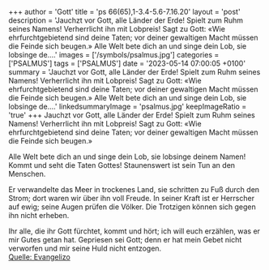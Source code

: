 +++
author = 'Gott'
title = 'ps 66(65),1-3.4-5.6-7.16.20'
layout = 'post'
description = 'Jauchzt vor Gott, alle Länder der Erde! Spielt zum Ruhm seines Namens! Verherrlicht ihn mit Lobpreis! Sagt zu Gott: «Wie ehrfurchtgebietend sind deine Taten; vor deiner gewaltigen Macht müssen die Feinde sich beugen.»  Alle Welt bete dich an und singe dein Lob, sie lobsinge de....'
images = ['/symbols/psalmus.jpg']
categories = ['PSALMUS']
tags = ['PSALMUS']
date = '2023-05-14 07:00:05 +0100'
summary = 'Jauchzt vor Gott, alle Länder der Erde! Spielt zum Ruhm seines Namens! Verherrlicht ihn mit Lobpreis! Sagt zu Gott: «Wie ehrfurchtgebietend sind deine Taten; vor deiner gewaltigen Macht müssen die Feinde sich beugen.»  Alle Welt bete dich an und singe dein Lob, sie lobsinge de....'
linkedsummaryImage = 'psalmus.jpg'
keepImageRatio = 'true'
+++
Jauchzt vor Gott, alle Länder der Erde!
Spielt zum Ruhm seines Namens!
Verherrlicht ihn mit Lobpreis!
Sagt zu Gott: «Wie ehrfurchtgebietend sind deine Taten;
vor deiner gewaltigen Macht müssen die Feinde sich beugen.»

Alle Welt bete dich an und singe dein Lob,
sie lobsinge deinem Namen!
Kommt und seht die Taten Gottes!
Staunenswert ist sein Tun an den Menschen.<!--more-->

Er verwandelte das Meer in trockenes Land,
sie schritten zu Fuß durch den Strom;
dort waren wir über ihn voll Freude.
In seiner Kraft ist er Herrscher auf ewig;
seine Augen prüfen die Völker.
Die Trotzigen können sich gegen ihn nicht erheben.

Ihr alle, die ihr Gott fürchtet, kommt und hört;
ich will euch erzählen, was er mir Gutes getan hat.
Gepriesen sei Gott; denn er hat mein Gebet nicht verworfen
und mir seine Huld nicht entzogen.<br> [Quelle: Evangelizo](https://evangeliumtagfuertag.org/DE/gospel)